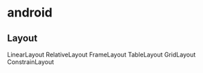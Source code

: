 # android 

## Layout
LinearLayout
RelativeLayout
FrameLayout
TableLayout
GridLayout
ConstrainLayout

##  
